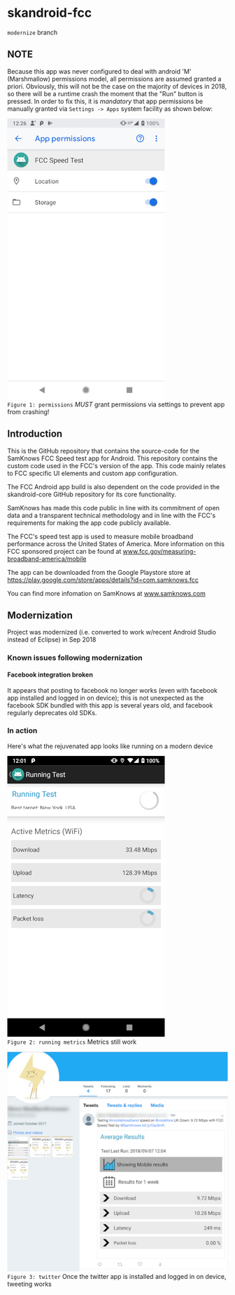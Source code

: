 # skandroid-fcc
`modernize` branch

## NOTE
Because this app was never configured to deal with android 'M' (Marshmallow) permissions model,
all permissions are assumed granted a priori.  Obviously, this will not be the case on the
majority of devices in 2018, so there will be a runtime crash the moment
that the "Run" button is pressed.  In order to fix this,
it is *mandatory* that app permissions be manually granted via `Settings -> Apps` 
system facility as shown below:

![Screengrab](docs/screengrabs/skandroid-fcc_permissions_manually_granted_via_settings.png)<br>
`Figure 1: permissions` *MUST* grant permissions via settings to prevent app from crashing!

## Introduction
This is the GitHub repository that contains the source-code for the SamKnows FCC Speed test app for Android. This repository contains the custom code used in the FCC's version of the app. This code mainly relates to FCC specific UI elements and custom app configuration.

The FCC Android app build is also dependent on the code provided in the skandroid-core GitHub repository for its core functionality.

SamKnows has made this code public in line with its commitment of open data and a transparent technical methodology and in line with the FCC's requirements for making the app code publicly available.

The FCC's speed test app is used to measure mobile broadband performance across the United States of America. More information on this FCC sponsored project can be found at www.fcc.gov/measuring-broadband-america/mobile

The app can be downloaded from the Google Playstore store at https://play.google.com/store/apps/details?id=com.samknows.fcc

You can find more infomation on SamKnows at www.samknows.com

## Modernization
Project was modernized (i.e. converted to work w/recent Android Studio instead of Eclipse)
in Sep 2018

### Known issues following modernization

#### Facebook integration broken
It appears that posting to facebook no longer works (even with facebook app installed
and logged in on device); this is not unexpected as the facebook SDK bundled with this
app is several years old, and facebook regularly deprecates old SDKs.

### In action
Here's what the rejuvenated app looks like running on a modern device

![Screengrab](docs/screengrabs/skandroid-fcc_metrics_running.png)<br>
`Figure 2: running metrics` Metrics still work

![Screengrab](docs/screengrabs/skandroid-fcc_twitter_works_2018-09-07.png)<br>
`Figure 3: twitter` Once the twitter app is installed and logged in on device, tweeting works
